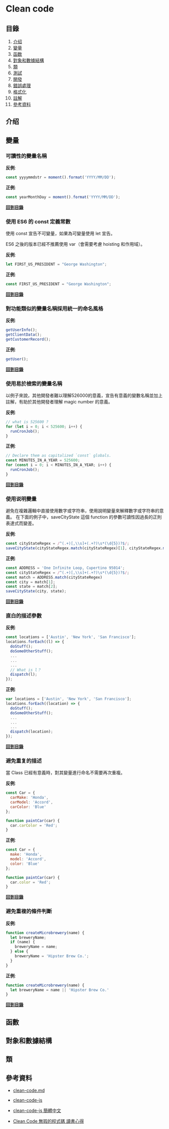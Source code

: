 # Clean code


## 目錄
  1. [介绍](#介绍)
  2. [變量](#變量)
  3. [函数](#函數)
  4. [對象和數據結構](#objects-and-data-structures)
  5. [類](#類)
  6. [測試](#測試)
  7. [開發](#開發)
  8. [錯誤處理](#錯誤處理)
  9. [格式化](#格式化)
  10. [註解](#註解)
  11. [參考資料](#參考資料)

## 介绍

## 變量
### 可讀性的變量名稱

**反例**:
```javascript
const yyyymmdstr = moment().format('YYYY/MM/DD');
```

**正例**:
```javascript
const yearMonthDay = moment().format('YYYY/MM/DD');
```
**[回到目錄](#目錄)**

### 使用 ES6 的 const 定義常數
使用 const 宣告不可變量，如果為可變量使用 let 宣告。

ES6 之後的版本已經不推薦使用 var（會需要考慮 hoisting 和作用域）。

**反例**:
```javascript
let FIRST_US_PRESIDENT = "George Washington";
```

**正例**:
```javascript
const FIRST_US_PRESIDENT = "George Washington";
```
**[回到目錄](#目錄)**

### 對功能類似的變量名稱採用統一的命名風格

**反例**:
```javascript
getUserInfo();
getClientData();
getCustomerRecord();
```

**正例**:
```javascript
getUser();
```
**[回到目錄](#目錄)**

### 使用易於檢索的變量名稱
以例子來說，其他開發者難以理解526000的意義，宣告有意義的變數名稱並加上註解，有助於其他開發者理解 magic number 的意義。

**反例**:
```javascript
// what is 525600 ?
for (let i = 0; i < 525600; i++) {
  runCronJob();
}
```

**正例**:
```javascript
// Declare them as capitalized `const` globals.
const MINUTES_IN_A_YEAR = 525600;
for (const i = 0; i < MINUTES_IN_A_YEAR; i++) {
  runCronJob();
}
```
**[回到目錄](#目錄)**

### 使用说明變量
避免在複雜邏輯中直接使用數字或字符串，使用說明變量來解釋數字或字符串的意義。
在下面的例子中，saveCityState 這個 function 的參數可讀性因過長的正則表達式而變差。

**反例**:
```javascript
const cityStateRegex = /^(.+)[,\\s]+(.+?)\s*(\d{5})?$/;
saveCityState(cityStateRegex.match(cityStateRegex)[1], cityStateRegex.match(cityStateRegex)[2]);
```

**正例**:
```javascript
const ADDRESS = 'One Infinite Loop, Cupertino 95014';
const cityStateRegex = /^(.+)[,\\s]+(.+?)\s*(\d{5})?$/;
const match = ADDRESS.match(cityStateRegex)
const city = match[1];
const state = match[2];
saveCityState(city, state);
```
**[回到目錄](#目錄)**

### 直白的描述參數

**反例**:
```javascript
const locations = ['Austin', 'New York', 'San Francisco'];
locations.forEach((l) => {
  doStuff();
  doSomeOtherStuff();
  ...
  ...
  ...
  // What is l？
  dispatch(l);
});
```

**正例**:
```javascript
var locations = ['Austin', 'New York', 'San Francisco'];
locations.forEach((location) => {
  doStuff();
  doSomeOtherStuff();
  ...
  ...
  ...
  dispatch(location);
});
```
**[回到目錄](#目錄)**

### 避免重复的描述
當 Class 已經有意義時，對其變量進行命名不需要再次重複。

**反例**:
```javascript
const Car = {
  carMake: 'Honda',
  carModel: 'Accord',
  carColor: 'Blue'
};

function paintCar(car) {
  car.carColor = 'Red';
}
```

**正例**:
```javascript
const Car = {
  make: 'Honda',
  model: 'Accord',
  color: 'Blue'
};

function paintCar(car) {
  car.color = 'Red';
}
```
**[回到目錄](#目錄)**

### 避免重複的條件判斷

**反例**:
```javascript
function createMicrobrewery(name) {
  let breweryName;
  if (name) {
    breweryName = name;
  } else {
    breweryName = 'Hipster Brew Co.';
  }
}
```

**正例**:
```javascript
function createMicrobrewery(name) {
  let breweryName = name || 'Hipster Brew Co.'
}
```
**[回到目錄](#目錄)**

## 函數

## 對象和數據結構

## 類

## 參考資料
- [clean-code.md]("https://gist.github.com/wojteklu/73c6914cc446146b8b533c0988cf8d29")

- [clean-code-js]("https://github.com/ryanmcdermott/clean-code-javascript")

- [clean-code-js 簡體中文]("https://github.com/alivebao/clean-code-js?tab=readme-ov-file#%E5%B9%B6%E5%8F%91")

- [Clean Code 無瑕的程式碼 讀書心得]("https://www.mropengate.com/2022/10/clean-code.html")